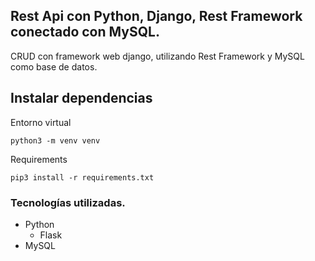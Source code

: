 ## Rest Api con Python, Django, Rest Framework conectado con MySQL.

CRUD con framework web django, utilizando Rest Framework y MySQL como base de datos.

## Instalar dependencias

Entorno virtual

```
python3 -m venv venv
```

Requirements

```
pip3 install -r requirements.txt
```

### Tecnologías utilizadas.

- Python
  - Flask
- MySQL
